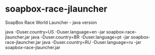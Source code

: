 # soapbox-race-jlauncher
SoapBox Race World Launcher - java version

java -Duser.country=US -Duser.language=en -jar soapbox-race-jlauncher.jar
java -Duser.country=BR -Duser.language=pt -jar soapbox-race-jlauncher.jar
java -Duser.country=RU -Duser.language=ru -jar soapbox-race-jlauncher.jar

